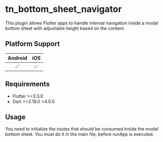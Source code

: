# tn_bottom_sheet_navigator

This plugin allows Flutter apps to handle internal navigation inside a modal bottom sheet with adjustable height based on the content.

## Platform Support

| Android | iOS |
| :-----: | :-: |
|   ✅    | ✅  |

## Requirements

- Flutter >=3.3.0
- Dart >=2.18.0 <4.0.0

## Usage

You need to initialize the routes that should be consumed inside the modal bottom sheet. You must do it in the main file, before runApp is executed.
